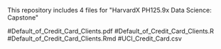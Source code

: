 This repository includes 4 files for "HarvardX PH125.9x Data Science: Capstone"

#Default_of_Credit_Card_Clients.pdf
#Default_of_Credit_Card_Clients.R
#Default_of_Credit_Card_Clients.Rmd
#UCI_Credit_Card.csv
